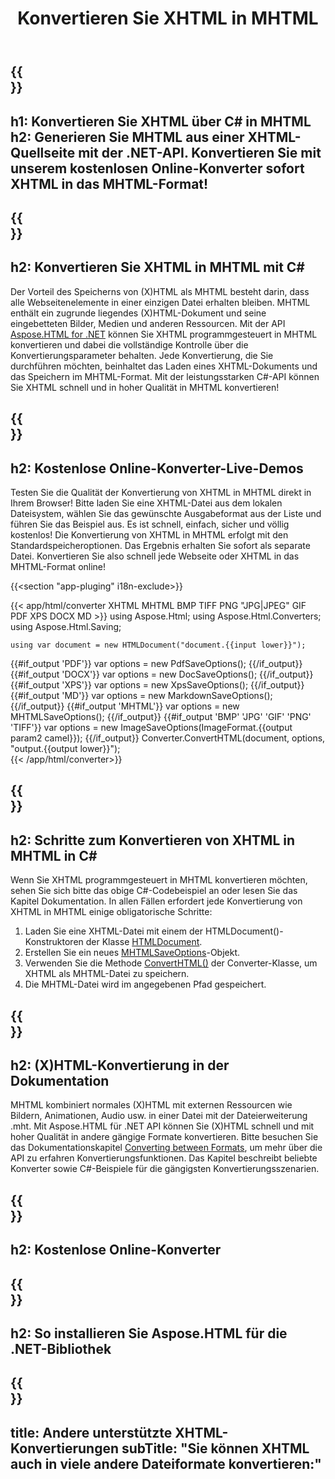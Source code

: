 ﻿---
translation: true
template: /templates/_template-conversion-child.md
title: Konvertieren Sie XHTML in MHTML
description: Konvertieren Sie XHTML in C# in MHTML. Verwenden Sie einfach die Konverter-API innerhalb von ASP.NET oder einer beliebigen .NET-Anwendung. Probieren Sie kostenlos online XHTML to MHTML Converter aus!
url: /net/conversion/xhtml-to-mhtml/
family: html
platformtag: net
feature: conversion
informat: XHTML
outformat: MHTML
otherformats: PDF XPS DOCX GIF JPEG PNG TIFF BMP HTML MD
---

{{<section banner>}}
---
h1: Konvertieren Sie XHTML über C# in MHTML
h2: Generieren Sie MHTML aus einer XHTML-Quellseite mit der .NET-API. Konvertieren Sie mit unserem kostenlosen Online-Konverter sofort XHTML in das MHTML-Format!
---

{{<section overview>}}
---
h2: Konvertieren Sie XHTML in MHTML mit C#
---

Der Vorteil des Speicherns von (X)HTML als MHTML besteht darin, dass alle Webseitenelemente in einer einzigen Datei erhalten bleiben. MHTML enthält ein zugrunde liegendes (X)HTML-Dokument und seine eingebetteten Bilder, Medien und anderen Ressourcen. Mit der API [Aspose.HTML for .NET](https://products.aspose.com/html/net/) können Sie XHTML programmgesteuert in MHTML konvertieren und dabei die vollständige Kontrolle über die Konvertierungsparameter behalten. Jede Konvertierung, die Sie durchführen möchten, beinhaltet das Laden eines XHTML-Dokuments und das Speichern im MHTML-Format. Mit der leistungsstarken C#-API können Sie XHTML schnell und in hoher Qualität in MHTML konvertieren!

{{<section demos>}}
---
h2: Kostenlose Online-Konverter-Live-Demos
---

Testen Sie die Qualität der Konvertierung von XHTML in MHTML direkt in Ihrem Browser! Bitte laden Sie eine XHTML-Datei aus dem lokalen Dateisystem, wählen Sie das gewünschte Ausgabeformat aus der Liste und führen Sie das Beispiel aus. Es ist schnell, einfach, sicher und völlig kostenlos! Die Konvertierung von XHTML in MHTML erfolgt mit den Standardspeicheroptionen. Das Ergebnis erhalten Sie sofort als separate Datei. Konvertieren Sie also schnell jede Webseite oder XHTML in das MHTML-Format online!

{{<section "app-pluging" i18n-exclude>}}

{{< app/html/converter XHTML MHTML BMP TIFF PNG "JPG|JPEG" GIF PDF XPS DOCX MD >}}
using Aspose.Html;
using Aspose.Html.Converters;
using Aspose.Html.Saving;

    using var document = new HTMLDocument("document.{{input lower}}");
{{#if_output 'PDF'}}
    var options = new PdfSaveOptions();
{{/if_output}}
{{#if_output 'DOCX'}}
    var options = new DocSaveOptions();
{{/if_output}}
{{#if_output 'XPS'}}
    var options = new XpsSaveOptions();
{{/if_output}}
{{#if_output 'MD'}}
    var options = new MarkdownSaveOptions();
{{/if_output}}
{{#if_output 'MHTML'}}
    var options = new MHTMLSaveOptions();
{{/if_output}}
{{#if_output 'BMP' 'JPG' 'GIF' 'PNG' 'TIFF'}}
    var options = new ImageSaveOptions(ImageFormat.{{output param2 camel}});
{{/if_output}}
    Converter.ConvertHTML(document, options, "output.{{output lower}}");   
{{< /app/html/converter>}} 


{{<section steps>}}
---
h2: Schritte zum Konvertieren von XHTML in MHTML in C#
---

Wenn Sie XHTML programmgesteuert in MHTML konvertieren möchten, sehen Sie sich bitte das obige C#-Codebeispiel an oder lesen Sie das Kapitel Dokumentation. In allen Fällen erfordert jede Konvertierung von XHTML in MHTML einige obligatorische Schritte:

1. Laden Sie eine XHTML-Datei mit einem der HTMLDocument()-Konstruktoren der Klasse [HTMLDocument](https://reference.aspose.com/html/net/aspose.html/htmldocument/).
1. Erstellen Sie ein neues [MHTMLSaveOptions](https://reference.aspose.com/html/net/aspose.html.saving/mhtmlsaveoptions/)-Objekt.
1. Verwenden Sie die Methode [ConvertHTML()](https://reference.aspose.com/html/net/aspose.html.converters/converter/converthtml/) der Converter-Klasse, um XHTML als MHTML-Datei zu speichern.
1. Die MHTML-Datei wird im angegebenen Pfad gespeichert.

{{<section documentation>}}
---
h2: (X)HTML-Konvertierung in der Dokumentation
---

MHTML kombiniert normales (X)HTML mit externen Ressourcen wie Bildern, Animationen, Audio usw. in einer Datei mit der Dateierweiterung .mht. Mit Aspose.HTML für .NET API können Sie (X)HTML schnell und mit hoher Qualität in andere gängige Formate konvertieren. Bitte besuchen Sie das Dokumentationskapitel <a href="https://docs.aspose.com/html/net/converting-between-formats/" target="_blank">Converting between Formats</a>, um mehr über die API zu erfahren Konvertierungsfunktionen. Das Kapitel beschreibt beliebte Konverter sowie C#-Beispiele für die gängigsten Konvertierungsszenarien.

{{<section online-converters>}}
---
h2: Kostenlose Online-Konverter
---

{{<section get-started>}}
---
h2: So installieren Sie Aspose.HTML für die .NET-Bibliothek
---

{{<section other-conversions>}}
---
title: Andere unterstützte XHTML-Konvertierungen
subTitle: "Sie können XHTML auch in viele andere Dateiformate konvertieren:"
---
